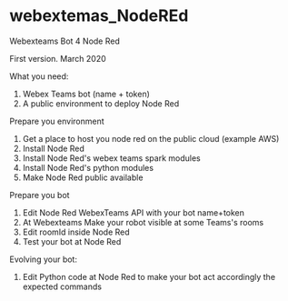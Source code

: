# webextemas_NodeREd
Webexteams Bot 4 Node Red

First version. March 2020

What you need:
1) Webex Teams bot (name + token)
2) A public environment to deploy Node Red

Prepare you environment
1) Get a place to host you node red on the public cloud (example AWS)
2) Install Node Red
3) Install Node Red's webex teams spark modules
4) Install Node Red's python modules
5) Make Node Red public available

Prepare you bot

1) Edit Node Red WebexTeams API with your bot name+token
2) At Webexteams Make your robot visible at some Teams's rooms
3) Edit roomId inside Node Red
4) Test your bot at Node Red

Evolving your bot:

1) Edit Python code at Node Red to make your bot act accordingly the expected commands
